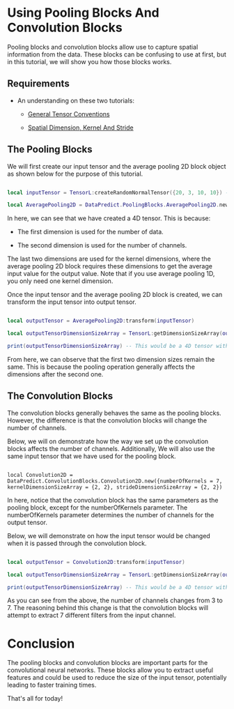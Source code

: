 # Using Pooling Blocks And Convolution Blocks

Pooling blocks and convolution blocks allow use to capture spatial information from the data. These blocks can be confusing to use at first, but in this tutorial, we will show you how those blocks works.

## Requirements

* An understanding on these two tutorials:

  * [General Tensor Conventions](GeneralTensorConventions.md)

  * [Spatial Dimension, Kernel And Stride](SpatialDimensionKernelAndStride.md)

## The Pooling Blocks

We will first create our input tensor and the average pooling 2D block object as shown below for the purpose of this tutorial.

```lua

local inputTensor = TensorL:createRandomNormalTensor({20, 3, 10, 10}) -- Creating a 4D tensor with the size of 20 x 3 x 10 x 10.

local AveragePooling2D = DataPredict.PoolingBlocks.AveragePooling2D.new({kernelDimensionSizeArray = {2, 2}, strideDimensionSizeArray = {2, 2})

```

In here, we can see that we have created a 4D tensor. This is because:

* The first dimension is used for the number of data.

* The second dimension is used for the number of channels.

The last two dimensions are used for the kernel dimensions, where the average pooling 2D block requires these dimensions to get the average input value for the output value. Note that if you use average pooling 1D, you only need one kernel dimension.

Once the input tensor and the average pooling 2D block is created, we can transform the input tensor into output tensor.

```lua

local outputTensor = AveragePooling2D:transform(inputTensor)

local outputTensorDimensionSizeArray = TensorL:getDimensionSizeArray(outputTensor)

print(outputTensorDimensionSizeArray) -- This would be a 4D tensor with the size of 20 x 3 x 5 x 5.

```

From here, we can observe that the first two dimension sizes remain the same. This is because the pooling operation generally affects the dimensions after the second one.

## The Convolution Blocks

The convolution blocks generally behaves the same as the pooling blocks. However, the difference is that the convolution blocks will change the number of channels. 

Below, we will on demonstrate how the way we set up the convolution blocks affects the number of channels. Additionally, We will also use the same input tensor that we have used for the pooling block.

```

local Convolution2D = DataPredict.ConvolutionBlocks.Convolution2D.new({numberOfKernels = 7, kernelDimensionSizeArray = {2, 2}, strideDimensionSizeArray = {2, 2})

```

In here, notice that the convolution block has the same parameters as the pooling block, except for the numberOfKernels parameter. The numberOfKernels parameter determines the number of channels for the output tensor.

Below, we will demonstrate on how the input tensor would be changed when it is passed through the convolution block.

```lua

local outputTensor = Convolution2D:transform(inputTensor)

local outputTensorDimensionSizeArray = TensorL:getDimensionSizeArray(outputTensor)

print(outputTensorDimensionSizeArray) -- This would be a 4D tensor with the size of 20 x 7 x 5 x 5.

```

As you can see from the above, the number of channels changes from 3 to 7. The reasoning behind this change is that the convolution blocks will attempt to extract 7 different filters from the input channel.

# Conclusion

The pooling blocks and convolution blocks are important parts for the convolutional neural networks. These blocks allow you to extract useful features and could be used to reduce the size of the input tensor, potentially leading to faster training times.

That's all for today!
